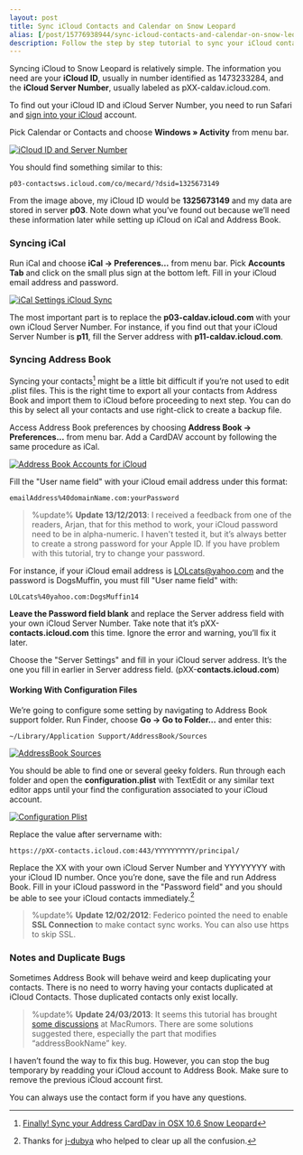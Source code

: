 ```yaml
---
layout: post
title: Sync iCloud Contacts and Calendar on Snow Leopard
alias: [/post/15776938944/sync-icloud-contacts-and-calendar-on-snow-leopard, post/15776938944/]
description: Follow the step by step tutorial to sync your iCloud contacts and calendar on Snow Leopard.
---
```

Syncing iCloud to Snow Leopard is relatively simple. The information you need are your __iCloud ID__, usually in number identified as 1473233284, and the __iCloud Server Number__, usually labeled as pXX-caldav.icloud.com.

To find out your iCloud ID and iCloud Server Number, you need to run Safari and [sign into your iCloud](https://www.icloud.com/ "iCloud") account.

Pick Calendar or Contacts and choose __Windows » Activity__ from menu bar.

[ ![iCloud ID and Server Number][img1] ](http://images.sayzlim.net/2012/01/sync_icloud_id.jpg "iCloud ID and Server Number")

[img1]: http://images.sayzlim.net/2012/01/sync_icloud_id.jpg "iCloud ID and Server Number"

You should find something similar to this:

	p03-contactsws.icloud.com/co/mecard/?dsid=1325673149

From the image above, my iCloud ID would be __1325673149__ and my data are stored in server __p03__. Note down what you’ve found out because we’ll need these information later while setting up iCloud on iCal and Address Book.

### Syncing iCal
Run iCal and choose __iCal -&gt; Preferences…__ from menu bar. Pick __Accounts Tab__ and click on the small plus sign at the bottom left. Fill in your iCloud email address and password.

[ ![iCal Settings iCloud Sync][img2] ](http://images.sayzlim.net/2012/01/sync_ical_setting.jpg "iCal Settings iCloud Sync")

[img2]: http://images.sayzlim.net/2012/01/sync_ical_setting.jpg "iCal Settings iCloud Sync"

The most important part is to replace the __p03-caldav.icloud.com__ with your own iCloud Server Number. For instance, if you find out that your iCloud Server Number is __p11__, fill the Server address with __p11-caldav.icloud.com__.

### Syncing Address Book
Syncing your contacts[^1] might be a little bit difficult if you’re not used to edit .plist files. This is the right time to export all your contacts from Address Book and import them to iCloud before proceeding to next step. You can do this by select all your contacts and use right-click to create a backup file.

Access Address Book preferences by choosing __Address Book -&gt; Preferences…__ from menu bar. Add a CardDAV account by following the same procedure as iCal.

[ ![Address Book Accounts for iCloud][img3] ](http://images.sayzlim.net/2012/01/sync_addressbook.jpg "Address Book Accounts for iCloud")

[img3]: http://images.sayzlim.net/2012/01/sync_addressbook.jpg "Address Book Accounts for iCloud"

Fill the "User name field" with your iCloud email address under this format:

	emailAddress%40domainName.com:yourPassword

> %update%
> __Update 13/12/2013__: I received a feedback from one of the readers, Arjan, that for this method to work, your iCloud password need to be in alpha-numeric. I haven't tested it, but it’s always better to create a strong password for your Apple ID. If you have problem with this tutorial, try to change your password.

For instance, if your iCloud email address is LOLcats@yahoo.com and the password is DogsMuffin, you must fill "User name field" with:

	LOLcats%40yahoo.com:DogsMuffin14

__Leave the Password field blank__ and replace the Server address field with your own iCloud Server Number. Take note that it’s pXX-__contacts.icloud.com__ this time. Ignore the error and warning, you’ll fix it later.

Choose the "Server Settings" and fill in your iCloud server address. It’s the one you fill in earlier in Server address field. (pXX-__contacts.icloud.com__)

#### Working With Configuration Files
We’re going to configure some setting by navigating to Address Book support folder. Run Finder, choose __Go -&gt; Go to Folder…__ and enter this:

	~/Library/Application Support/AddressBook/Sources

[ ![AddressBook Sources][img4] ](http://images.sayzlim.net/2012/01/sync_folder.jpg "AddressBook Sources")

[img4]: http://images.sayzlim.net/2012/01/sync_folder.jpg "AddressBook Sources"

You should be able to find one or several geeky folders. Run through each folder and open the __configuration.plist__ with TextEdit or any similar text editor apps until your find the configuration associated to your iCloud account.

[ ![Configuration Plist][img7] ](http://images.sayzlim.net/2012/01/sync_configuration.jpg "Configuration Plist")

[img7]: http://images.sayzlim.net/2012/01/sync_configuration.jpg "Configuration Plist"

Replace the value after servername with:

	https://pXX-contacts.icloud.com:443/YYYYYYYYYY/principal/

Replace the XX with your own iCloud Server Number and YYYYYYYY with your iCloud ID number. Once you’re done, save the file and run Address Book. Fill in your iCloud password in the "Password field" and you should be able to see your iCloud contacts immediately.[^2]

> %update%
> __Update 12/02/2012__: Federico pointed the need to enable __SSL Connection__ to make contact sync works. You can also use https to skip SSL.

### Notes and Duplicate Bugs
Sometimes Address Book will behave weird and keep duplicating your contacts. There is no need to worry having your contacts duplicated at iCloud Contacts. Those duplicated contacts only exist locally.

> %update%
> __Update 24/03/2013__: It seems this tutorial has brought [some discussions][15] at MacRumors. There are some solutions suggested there, especially the part that modifies “addressBookName” key.

[15]: http://forums.macrumors.com/showthread.php?p=14811447 "Finally! Sync your Address CardDav in OSX 10.6 Snow Leopard"

I haven’t found the way to fix this bug. However, you can stop the bug temporary by readding your iCloud account to Address Book. Make sure to remove the previous iCloud account first.

You can always use the contact form if you have any questions.

[^1]: [Finally! Sync your Address CardDav in OSX 10.6 Snow Leopard](http://forums.macrumors.com/showthread.php?t=1265730)
[^2]: Thanks for [j-dubya](http://forums.macrumors.com/member.php?u=636665) who helped to clear up all the confusion.